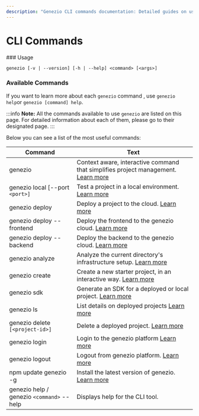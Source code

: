 ```yaml
---
description: "Genezio CLI commands documentation: Detailed guides on using commands for project management, deployment, and more."
---
```


# CLI Commands

<head>
  <title>CLI Commands | Genezio Documentation</title>
</head>
### Usage

```
genezio [-v | --version] [-h | --help] <command> [<args>]
```

### Available Commands

If you want to learn more about each `genezio` command , use `genezio help`or `genezio [command] help`.

<!-- :::info -->

:::info
**Note:** All the commands available to use `genezio` are listed on this page. For detailed information about each of them, please go to their designated page.
:::

<!-- ::: -->

Below you can see a list of the most useful commands:

| Command                                   | Text                                                                                         |
| ----------------------------------------- | -------------------------------------------------------------------------------------------- |
| genezio                                   | Context aware, interactive command that simplifies project management. [Learn more](genezio) |
| genezio local \[--port `<port>]`          | Test a project in a local environment. [Learn more](./local)                                 |
| genezio deploy                            | Deploy a project to the cloud. [Learn more](./deploy)                                        |
| genezio deploy --frontend                 | Deploy the frontend to the genezio cloud. [Learn more](./deploy)                             |
| genezio deploy --backend                  | Deploy the backend to the genezio cloud. [Learn more](./deploy)                              |
| genezio analyze                           | Analyze the current directory's infrastructure setup. [Learn more](./analyze)                |
| genezio create                            | Create a new starter project, in an interactive way. [Learn more](./genezio-create)          |
| genezio sdk                               | Generate an SDK for a deployed or local project. [Learn more](./generatesdk)                 |
| genezio ls                                | List details on deployed projects [Learn more](./ls)                                         |
| genezio delete `[<project-id>]`           | Delete a deployed project. [Learn more](./delete)                                            |
| genezio login                             | Login to the genezio platform [Learn more](./login)                                          |
| genezio logout                            | Logout from genezio platform. [Learn more](./logout)                                         |
| npm update genezio -g                     | Install the latest version of genezio. [Learn more](../update)                               |
| genezio help / genezio `<command>` --help | Displays help for the CLI tool.                                                              |
